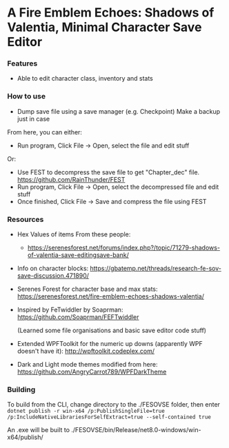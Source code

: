# A Fire Emblem Echoes: Shadows of Valentia, Minimal Character Save Editor

### Features
  * Able to edit character class, inventory and stats
  
### How to use
  * Dump save file using a save manager (e.g. Checkpoint) Make a backup just in case

From here, you can either:
  * Run program, Click File -> Open, select the file and edit stuff

Or:
  * Use FEST to decompress the save file to get "Chapter_dec" file. https://github.com/RainThunder/FEST
  * Run program, Click File -> Open, select the decompressed file and edit stuff
  * Once finished, Click File -> Save and compress the file using FEST

### Resources

  * Hex Values of items From these people:
    * https://serenesforest.net/forums/index.php?/topic/71279-shadows-of-valentia-save-editingsave-bank/

  * Info on character blocks: https://gbatemp.net/threads/research-fe-sov-save-discussion.471890/

  * Serenes Forest for character base and max stats: https://serenesforest.net/fire-emblem-echoes-shadows-valentia/

  * Inspired by FeTwiddler by Soaprman: https://github.com/Soaprman/FEFTwiddler 

    (Learned some file organisations and basic save editor code stuff)

  * Extended WPFToolkit for the numeric up downs (apparently WPF doesn't have it): http://wpftoolkit.codeplex.com/

  * Dark and Light mode themes modified from here: https://github.com/AngryCarrot789/WPFDarkTheme
  
### Building

To build from the CLI, change directory to the ./FESOVSE folder, then enter `dotnet publish -r win-x64 /p:PublishSingleFile=true /p:IncludeNativeLibrariesForSelfExtract=true --self-contained true`

An .exe will be built to ./FESOVSE/bin/Release/net8.0-windows/win-x64/publish/
